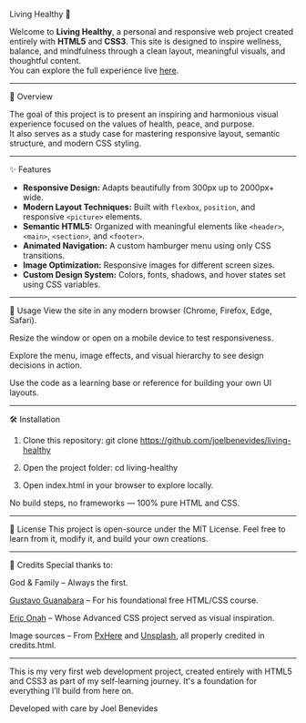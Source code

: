 Living Healthy 🌿

Welcome to **Living Healthy**, a personal and responsive web project created entirely with **HTML5** and **CSS3**. This site is designed to inspire wellness, balance, and mindfulness through a clean layout, meaningful visuals, and thoughtful content.  
You can explore the full experience live [here](https://joelbenevides.github.io/living-healthy/index.html).

---

🌱 Overview

The goal of this project is to present an inspiring and harmonious visual experience focused on the values of health, peace, and purpose.  
It also serves as a study case for mastering responsive layout, semantic structure, and modern CSS styling.

---

✨ Features

- **Responsive Design:** Adapts beautifully from 300px up to 2000px+ wide.
- **Modern Layout Techniques:** Built with `flexbox`, `position`, and responsive `<picture>` elements.
- **Semantic HTML5:** Organized with meaningful elements like `<header>`, `<main>`, `<section>`, and `<footer>`.
- **Animated Navigation:** A custom hamburger menu using only CSS transitions.
- **Image Optimization:** Responsive images for different screen sizes.
- **Custom Design System:** Colors, fonts, shadows, and hover states set using CSS variables.

---

🚀 Usage
View the site in any modern browser (Chrome, Firefox, Edge, Safari).

Resize the window or open on a mobile device to test responsiveness.

Explore the menu, image effects, and visual hierarchy to see design decisions in action.

Use the code as a learning base or reference for building your own UI layouts.

---

🛠 Installation

1. Clone this repository:
   git clone https://github.com/joelbenevides/living-healthy
   
2. Open the project folder:
	cd living-healthy

3. Open index.html in your browser to explore locally.

No build steps, no frameworks — 100% pure HTML and CSS.

---

📄 License
This project is open-source under the MIT License.
Feel free to learn from it, modify it, and build your own creations.


---

🙏 Credits
Special thanks to:

God & Family – Always the first.

[Gustavo Guanabara](https://github.com/gustavoguanabara) – For his foundational free HTML/CSS course.

[Eric Onah](https://github.com/EricOnah) – Whose Advanced CSS project served as visual inspiration.

Image sources – From [PxHere](https://pxhere.com/) and [Unsplash](https://unsplash.com/), all properly credited in credits.html.

---

This is my very first web development project, created entirely with HTML5 and CSS3 as part of my self-learning journey. It's a foundation for everything I’ll build from here on.

Developed with care by Joel Benevides